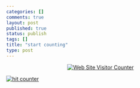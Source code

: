 ```yaml
--- 
categories: []
comments: true
layout: post
published: true
status: publish
tags: []
title: "start counting"
type: post
---
```

<div id="msgcns!3725CC0EE38B1F6!762" class="bvMsg">
<div align="center">
<a href="http://www.amazingcounters.com"><img src="http://c3.amazingcounters.com/counter.php?i=734994&c=2205295" alt="Web Site Visitor Counter" border="0"></a><br>
</div>





<a href="http://www.statcounter.com/" target="_blank"><img src="http://c11.statcounter.com/counter.php?sc_project=1174599&java=0&security=3d303226&invisible=0" alt="hit counter" border="0"></a>
</div>
